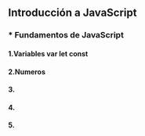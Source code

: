 ## Introducción a JavaScript

### * Fundamentos de JavaScript
#### 1.Variables var let const  
#### 2.Numeros
#### 3.
#### 4.
#### 5.
